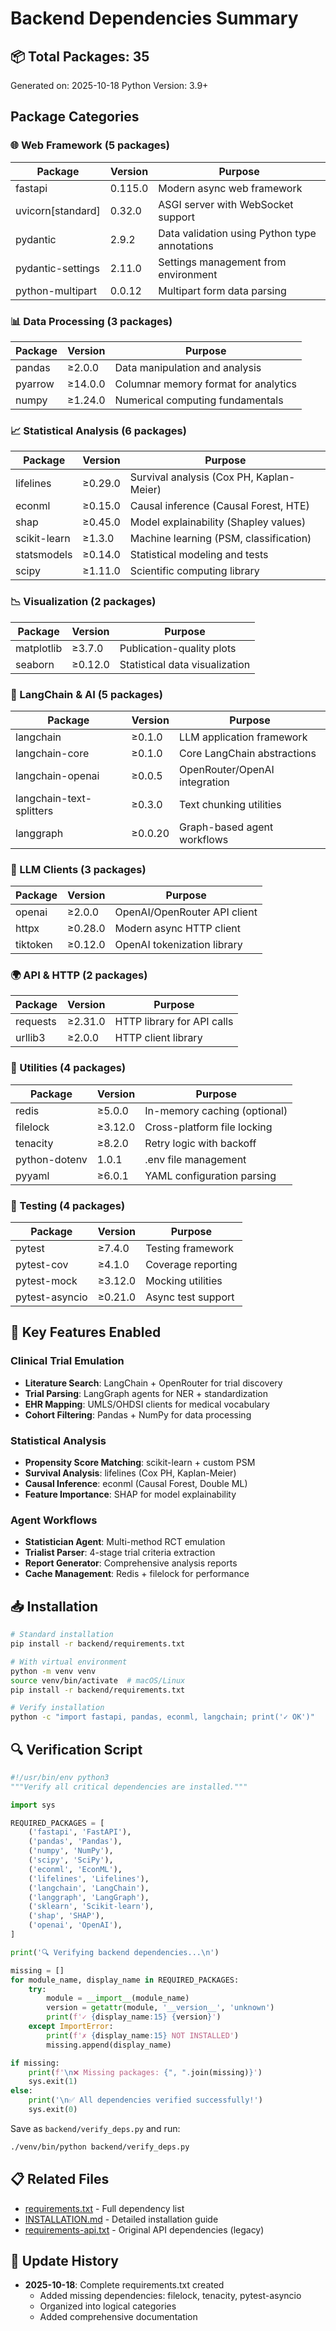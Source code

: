 # Backend Dependencies Summary

## 📦 Total Packages: 35

Generated on: 2025-10-18
Python Version: 3.9+

## Package Categories

### 🌐 Web Framework (5 packages)
| Package | Version | Purpose |
|---------|---------|---------|
| fastapi | 0.115.0 | Modern async web framework |
| uvicorn[standard] | 0.32.0 | ASGI server with WebSocket support |
| pydantic | 2.9.2 | Data validation using Python type annotations |
| pydantic-settings | 2.11.0 | Settings management from environment |
| python-multipart | 0.0.12 | Multipart form data parsing |

### 📊 Data Processing (3 packages)
| Package | Version | Purpose |
|---------|---------|---------|
| pandas | ≥2.0.0 | Data manipulation and analysis |
| pyarrow | ≥14.0.0 | Columnar memory format for analytics |
| numpy | ≥1.24.0 | Numerical computing fundamentals |

### 📈 Statistical Analysis (6 packages)
| Package | Version | Purpose |
|---------|---------|---------|
| lifelines | ≥0.29.0 | Survival analysis (Cox PH, Kaplan-Meier) |
| econml | ≥0.15.0 | Causal inference (Causal Forest, HTE) |
| shap | ≥0.45.0 | Model explainability (Shapley values) |
| scikit-learn | ≥1.3.0 | Machine learning (PSM, classification) |
| statsmodels | ≥0.14.0 | Statistical modeling and tests |
| scipy | ≥1.11.0 | Scientific computing library |

### 📉 Visualization (2 packages)
| Package | Version | Purpose |
|---------|---------|---------|
| matplotlib | ≥3.7.0 | Publication-quality plots |
| seaborn | ≥0.12.0 | Statistical data visualization |

### 🤖 LangChain & AI (5 packages)
| Package | Version | Purpose |
|---------|---------|---------|
| langchain | ≥0.1.0 | LLM application framework |
| langchain-core | ≥0.1.0 | Core LangChain abstractions |
| langchain-openai | ≥0.0.5 | OpenRouter/OpenAI integration |
| langchain-text-splitters | ≥0.3.0 | Text chunking utilities |
| langgraph | ≥0.0.20 | Graph-based agent workflows |

### 🧠 LLM Clients (3 packages)
| Package | Version | Purpose |
|---------|---------|---------|
| openai | ≥2.0.0 | OpenAI/OpenRouter API client |
| httpx | ≥0.28.0 | Modern async HTTP client |
| tiktoken | ≥0.12.0 | OpenAI tokenization library |

### 🌍 API & HTTP (2 packages)
| Package | Version | Purpose |
|---------|---------|---------|
| requests | ≥2.31.0 | HTTP library for API calls |
| urllib3 | ≥2.0.0 | HTTP client library |

### 🔧 Utilities (4 packages)
| Package | Version | Purpose |
|---------|---------|---------|
| redis | ≥5.0.0 | In-memory caching (optional) |
| filelock | ≥3.12.0 | Cross-platform file locking |
| tenacity | ≥8.2.0 | Retry logic with backoff |
| python-dotenv | 1.0.1 | .env file management |
| pyyaml | ≥6.0.1 | YAML configuration parsing |

### 🧪 Testing (4 packages)
| Package | Version | Purpose |
|---------|---------|---------|
| pytest | ≥7.4.0 | Testing framework |
| pytest-cov | ≥4.1.0 | Coverage reporting |
| pytest-mock | ≥3.12.0 | Mocking utilities |
| pytest-asyncio | ≥0.21.0 | Async test support |

## 🎯 Key Features Enabled

### Clinical Trial Emulation
- **Literature Search**: LangChain + OpenRouter for trial discovery
- **Trial Parsing**: LangGraph agents for NER + standardization
- **EHR Mapping**: UMLS/OHDSI clients for medical vocabulary
- **Cohort Filtering**: Pandas + NumPy for data processing

### Statistical Analysis
- **Propensity Score Matching**: scikit-learn + custom PSM
- **Survival Analysis**: lifelines (Cox PH, Kaplan-Meier)
- **Causal Inference**: econml (Causal Forest, Double ML)
- **Feature Importance**: SHAP for model explainability

### Agent Workflows
- **Statistician Agent**: Multi-method RCT emulation
- **Trialist Parser**: 4-stage trial criteria extraction
- **Report Generator**: Comprehensive analysis reports
- **Cache Management**: Redis + filelock for performance

## 📥 Installation

```bash
# Standard installation
pip install -r backend/requirements.txt

# With virtual environment
python -m venv venv
source venv/bin/activate  # macOS/Linux
pip install -r backend/requirements.txt

# Verify installation
python -c "import fastapi, pandas, econml, langchain; print('✓ OK')"
```

## 🔍 Verification Script

```python
#!/usr/bin/env python3
"""Verify all critical dependencies are installed."""

import sys

REQUIRED_PACKAGES = [
    ('fastapi', 'FastAPI'),
    ('pandas', 'Pandas'),
    ('numpy', 'NumPy'),
    ('scipy', 'SciPy'),
    ('econml', 'EconML'),
    ('lifelines', 'Lifelines'),
    ('langchain', 'LangChain'),
    ('langgraph', 'LangGraph'),
    ('sklearn', 'Scikit-learn'),
    ('shap', 'SHAP'),
    ('openai', 'OpenAI'),
]

print('🔍 Verifying backend dependencies...\n')

missing = []
for module_name, display_name in REQUIRED_PACKAGES:
    try:
        module = __import__(module_name)
        version = getattr(module, '__version__', 'unknown')
        print(f'✓ {display_name:15} {version}')
    except ImportError:
        print(f'✗ {display_name:15} NOT INSTALLED')
        missing.append(display_name)

if missing:
    print(f'\n❌ Missing packages: {", ".join(missing)}')
    sys.exit(1)
else:
    print('\n✅ All dependencies verified successfully!')
    sys.exit(0)
```

Save as `backend/verify_deps.py` and run:
```bash
./venv/bin/python backend/verify_deps.py
```

## 📋 Related Files

- [requirements.txt](./requirements.txt) - Full dependency list
- [INSTALLATION.md](./INSTALLATION.md) - Detailed installation guide
- [requirements-api.txt](./requirements-api.txt) - Original API dependencies (legacy)

## 🔄 Update History

- **2025-10-18**: Complete requirements.txt created
  - Added missing dependencies: filelock, tenacity, pytest-asyncio
  - Organized into logical categories
  - Added comprehensive documentation
